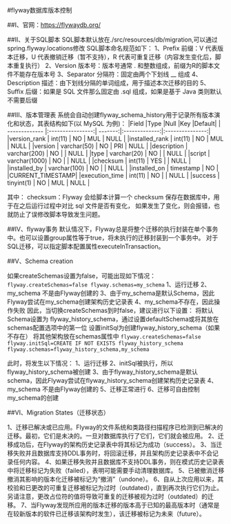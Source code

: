 #flyway数据库版本控制

##I、官网：https://flywaydb.org/

##II、关于SQL脚本
SQL脚本默认放在./src/resources/db/migration,可以通过spring.flyway.locations修改
SQL脚本命名规范如下：
1、Prefix 前缀：V 代表版本迁移，U 代表撤销迁移（暂不支持），R 代表可重复迁移（内容发生变化后，脚本重复执行）
2、Version 版本号：版本号通常 . 和整数组成，前缀为R的脚本文件不能存在版本号
3、Separator 分隔符：固定由两个下划线 __ 组成
4、Description 描述：由下划线分隔的单词组成，用于描述本次迁移的目的
5、Suffix 后缀：如果是 SQL 文件那么固定由 .sql 组成，如果是基于 Java 类则默认不需要后缀

##III、版本管理表
系统会自动创建flyway_schema_history用于记录所有版本演化和状态，其表结构如下(以 MySQL 为例)：
|Field	             |Type	     |Null     |Key	           |Default|
| ------------- |:----------------:| -------:|:-------------:|:---------------:|
|version_rank   |   int(11)	     |   NO    |	   MUL	 |     NULL        |
|installed_rank |	int(11)	     |   NO    |	   MUL	 |     NULL        |
|version	      |   varchar(50)    |   NO    |	   PRI	 |     NULL        |
|description    |   varchar(200)   |   NO    |		 |     NULL        |
|type	      |   varchar(20)    |   NO    |		 |     NULL        |
|script	      |   varchar(1000)  |   NO    |		 |     NULL        |
|checksum	      |   int(11)        |   YES   |		 |     NULL        |
|installed_by   |   varchar(100)   |   NO    |		 |     NULL        |
|installed_on   |   timestamp	     |   NO    |		 |CURRENT_TIMESTAMP|
|execution_time |   int(11)	     |   NO    |		 |     NULL        |
|success	      |   tinyint(1)     |   NO    |	   MUL	 |     NULL        |

其中：
checksum：Flyway 会给脚本计算一个 checksum 保存在数据库中，用于在之后运行过程中对比 sql 文件是否有变化，
          如果发生了变化，则会报错，也就防止了误修改脚本导致发生问题。

##IV、flyway事务
默认情况下，Flyway总是将整个迁移的执行封装在单个事务中。也可以设置group属性等于true，将未执行的迁移封装到一个事务中。
对于SQL迁移，可以指定脚本配置属性executeInTransaction。

##V、Schema creation

如果createSchemas设置为false，可能出现如下情况：
`flyway.createSchemas=false
flyway.schemas=my_schema`
1、运行迁移
2、my_schema 不是由Flyway创建的
3、由于my_schema是默认Schema，因此Flyway尝试在my_schema创建架构历史记录表
4、my_schema不存在，因此操作失败
因此，当切换createSchemas到时false，建议进行以下设置：
将默认Schema设置为 flyway_history_schema，通过设置defaultSchema或将其放在schemas配置选项中的第一位
设置initSql为创建flyway_history_schema（如果不存在）
将其他架构放在schemas属性中
`flyway.createSchemas=false
flyway.initSql=CREATE IF NOT EXISTS flyway_history_schema
flyway.schemas=flyway_history_schema,my_schema`

此时，将发生以下情况：
1、运行迁移
2、initSql被执行，所以flyway_history_schema被创建
3、由于flyway_history_schema是默认schema，因此Flyway尝试在flyway_history_schema创建架构历史记录表
4、my_schema 不是由Flyway创建的
5、迁移正常进行
6、迁移可自由控制my_schema的创建

##VI、Migration States（迁移状态）

1、迁移已解决或已应用。Flyway的文件系统和类路径扫描程序已检测到已解决的迁移。最初，它们是未决的。一旦对数据库执行了它们，它们就会被应用。
2、迁移成功后，在Flyway的架构历史记录表中将其标记为成功（success）。
3、当迁移失败并且数据库支持DDL事务时，将回滚迁移，并且架构历史记录表中不会记录任何内容。
4、如果迁移失败并且数据库不支持DDL事务，则在模式历史记录表中将迁移标记为失败（failed），表明可能需要手动清理数据库。
5、已被撤消迁移撤消其影响的版本化迁移被标记为“撤消”（undone）。
6、自从上次应用以来，其校验和已更改的可重复迁移被标记为过时（outdated），直到再次执行它们为止。另请注意，更改占位符的值将导致可重复的迁移被视为过时（outdated）的迁移。
7、当Flyway发现所应用的版本迁移的版本高于已知的最高版本时（通常是在较新版本的软件已迁移该架构时发生），该迁移被标记为未来（future）。



